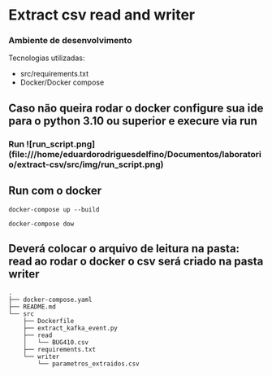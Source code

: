 # Extract csv read and writer
### Ambiente de desenvolvimento
Tecnologias utilizadas:
* src/requirements.txt
* Docker/Docker compose


## Caso não queira rodar o docker configure sua ide para o python 3.10 ou superior e execure via run
### Run ![run_script.png] (file:///home/eduardorodriguesdelfino/Documentos/laboratorio/extract-csv/src/img/run_script.png)


## Run com o docker
```
docker-compose up --build
```

```
docker-compose dow
```

## Deverá colocar o arquivo de leitura na pasta: read  ao rodar o docker o csv será criado na pasta writer

```
.
├── docker-compose.yaml
├── README.md
└── src
    ├── Dockerfile
    ├── extract_kafka_event.py
    ├── read
    │   └── BUG410.csv
    ├── requirements.txt
    └── writer
        └── parametros_extraidos.csv

```




